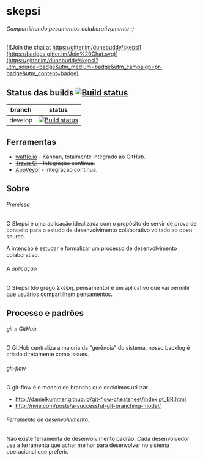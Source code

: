 # skepsi
###### Compartilhando pesamentos colaborativamente :)
[![Join the chat at https://gitter.im/dunebuddy/skepsi](https://badges.gitter.im/Join%20Chat.svg)](https://gitter.im/dunebuddy/skepsi?utm_source=badge&utm_medium=badge&utm_campaign=pr-badge&utm_content=badge)

## Status das builds [![Build status](https://ci.appveyor.com/api/projects/status/kubjt2q33yghyego?svg=true)](https://ci.appveyor.com/project/dunebuddy/skepsi)
|branch|status|
|------|------|
|develop|[![Build status](https://ci.appveyor.com/api/projects/status/kubjt2q33yghyego/branch/develop?svg=true)](https://ci.appveyor.com/project/dunebuddy/skepsi/branch/develop)|


## Ferramentas
* [waffle.io](https://waffle.io/dunebuddy/skepsi) - Kanban, totalmente integrado ao GitHub.
* ~~[Travis CI](https://travis-ci.org/dunebuddy/skepsi) - Integração contínua.~~
* [AppVeyor](https://ci.appveyor.com/project/dunebuddy/skepsi) - Integração contínua.


## Sobre
###### Premissa
O Skepsi é uma aplicação idealizada com o propósito de servir de prova de conceito para o estudo de desenvolvimento colaborativo voltado ao open source.

A intenção é estudar e formalizar um processo de desenvolvimento colaborativo.


###### A aplicação
O Skepsi (do grego Σκέψη, pensamento) é um aplicativo que vai permitir que usuários compartilhem pensamentos.


## Processo e padrões
###### git e GitHub
O GitHub centraliza a maioria da "gerência" do sistema, nosso backlog é criado diretamente como issues.


###### git-flow
O git-flow é o modelo de branchs que decidimos utilizar.
* http://danielkummer.github.io/git-flow-cheatsheet/index.pt_BR.html
* http://nvie.com/posts/a-successful-git-branching-model/


###### Ferramenta de desenvolvimento.
Não existe ferramenta de desenvolvimento padrão.
Cada desenvolvedor usa a ferramenta que achar melhor para desenvolver no sistema operacional que preferir.

